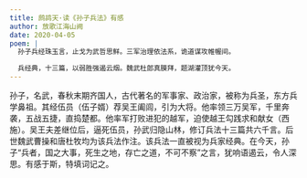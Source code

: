 ```yaml
---
title: 鹧鸪天·读《孙子兵法》有感
author: 放歌江海山阙
date: 2020-04-05
poem: |
  孙子兵经珠玉言，止戈为武哲思鲜。三军治理依法系，诡道谋攻帷幄间。

  兵经典，十三篇，以弱胜强遏云烟。魏武杜郎真膜拜，题湖灌顶犹今天。
---
```


孙子，名武，春秋末期齐国人，古代著名的军事家、政治家，被称为兵圣，东方兵学鼻祖。其经伍员（伍子婿）荐吴王阖闾，引为大将。他率领三万吴军，千里奔袭，五战五捷，直捣楚都。他率军打败进犯的越军，迫使越王勾践求和献女（西施）。吴王夫差继位后，逼死伍员，孙武归隐山林，修订兵法十三篇共六千言。后世魏武曹操和唐杜牧均为该兵法作注。该兵法一直被视为兵家经典。在今天，孙子“兵者，国之大事，死生之地，存亡之道，不可不察”之言，犹响语遏云，令人深思。有感于斯，特填词记之。
